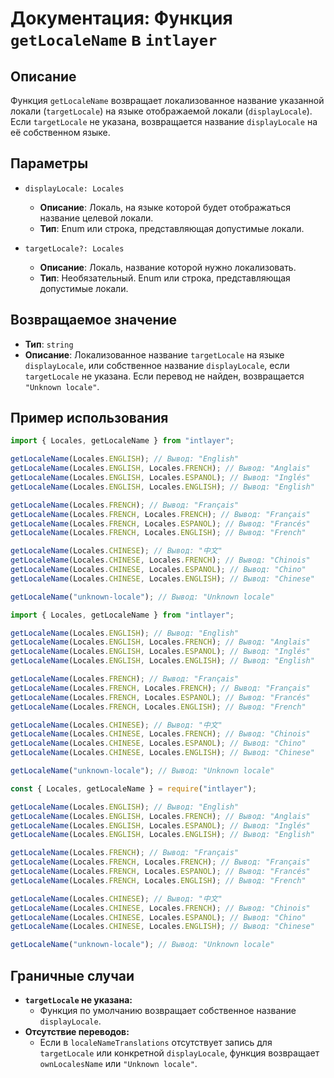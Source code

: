 # Документация: Функция `getLocaleName` в `intlayer`

## Описание

Функция `getLocaleName` возвращает локализованное название указанной локали (`targetLocale`) на языке отображаемой локали (`displayLocale`). Если `targetLocale` не указана, возвращается название `displayLocale` на её собственном языке.

## Параметры

- `displayLocale: Locales`

  - **Описание**: Локаль, на языке которой будет отображаться название целевой локали.
  - **Тип**: Enum или строка, представляющая допустимые локали.

- `targetLocale?: Locales`
  - **Описание**: Локаль, название которой нужно локализовать.
  - **Тип**: Необязательный. Enum или строка, представляющая допустимые локали.

## Возвращаемое значение

- **Тип**: `string`
- **Описание**: Локализованное название `targetLocale` на языке `displayLocale`, или собственное название `displayLocale`, если `targetLocale` не указана. Если перевод не найден, возвращается `"Unknown locale"`.

## Пример использования

```typescript codeFormat="typescript"
import { Locales, getLocaleName } from "intlayer";

getLocaleName(Locales.ENGLISH); // Вывод: "English"
getLocaleName(Locales.ENGLISH, Locales.FRENCH); // Вывод: "Anglais"
getLocaleName(Locales.ENGLISH, Locales.ESPANOL); // Вывод: "Inglés"
getLocaleName(Locales.ENGLISH, Locales.ENGLISH); // Вывод: "English"

getLocaleName(Locales.FRENCH); // Вывод: "Français"
getLocaleName(Locales.FRENCH, Locales.FRENCH); // Вывод: "Français"
getLocaleName(Locales.FRENCH, Locales.ESPANOL); // Вывод: "Francés"
getLocaleName(Locales.FRENCH, Locales.ENGLISH); // Вывод: "French"

getLocaleName(Locales.CHINESE); // Вывод: "中文"
getLocaleName(Locales.CHINESE, Locales.FRENCH); // Вывод: "Chinois"
getLocaleName(Locales.CHINESE, Locales.ESPANOL); // Вывод: "Chino"
getLocaleName(Locales.CHINESE, Locales.ENGLISH); // Вывод: "Chinese"

getLocaleName("unknown-locale"); // Вывод: "Unknown locale"
```

```javascript codeFormat="esm"
import { Locales, getLocaleName } from "intlayer";

getLocaleName(Locales.ENGLISH); // Вывод: "English"
getLocaleName(Locales.ENGLISH, Locales.FRENCH); // Вывод: "Anglais"
getLocaleName(Locales.ENGLISH, Locales.ESPANOL); // Вывод: "Inglés"
getLocaleName(Locales.ENGLISH, Locales.ENGLISH); // Вывод: "English"

getLocaleName(Locales.FRENCH); // Вывод: "Français"
getLocaleName(Locales.FRENCH, Locales.FRENCH); // Вывод: "Français"
getLocaleName(Locales.FRENCH, Locales.ESPANOL); // Вывод: "Francés"
getLocaleName(Locales.FRENCH, Locales.ENGLISH); // Вывод: "French"

getLocaleName(Locales.CHINESE); // Вывод: "中文"
getLocaleName(Locales.CHINESE, Locales.FRENCH); // Вывод: "Chinois"
getLocaleName(Locales.CHINESE, Locales.ESPANOL); // Вывод: "Chino"
getLocaleName(Locales.CHINESE, Locales.ENGLISH); // Вывод: "Chinese"

getLocaleName("unknown-locale"); // Вывод: "Unknown locale"
```

```javascript codeFormat="commonjs"
const { Locales, getLocaleName } = require("intlayer");

getLocaleName(Locales.ENGLISH); // Вывод: "English"
getLocaleName(Locales.ENGLISH, Locales.FRENCH); // Вывод: "Anglais"
getLocaleName(Locales.ENGLISH, Locales.ESPANOL); // Вывод: "Inglés"
getLocaleName(Locales.ENGLISH, Locales.ENGLISH); // Вывод: "English"

getLocaleName(Locales.FRENCH); // Вывод: "Français"
getLocaleName(Locales.FRENCH, Locales.FRENCH); // Вывод: "Français"
getLocaleName(Locales.FRENCH, Locales.ESPANOL); // Вывод: "Francés"
getLocaleName(Locales.FRENCH, Locales.ENGLISH); // Вывод: "French"

getLocaleName(Locales.CHINESE); // Вывод: "中文"
getLocaleName(Locales.CHINESE, Locales.FRENCH); // Вывод: "Chinois"
getLocaleName(Locales.CHINESE, Locales.ESPANOL); // Вывод: "Chino"
getLocaleName(Locales.CHINESE, Locales.ENGLISH); // Вывод: "Chinese"

getLocaleName("unknown-locale"); // Вывод: "Unknown locale"
```

## Граничные случаи

- **`targetLocale` не указана:**
  - Функция по умолчанию возвращает собственное название `displayLocale`.
- **Отсутствие переводов:**
  - Если в `localeNameTranslations` отсутствует запись для `targetLocale` или конкретной `displayLocale`, функция возвращает `ownLocalesName` или `"Unknown locale"`.
